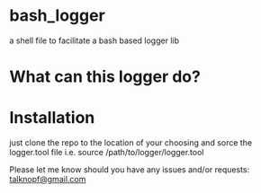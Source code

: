 # bash_logger
a shell file to facilitate a bash based logger lib

# What can this logger do?

# Installation
just clone the repo to the location of your choosing and sorce the logger.tool file
i.e. source /path/to/logger/logger.tool

Please let me know should you have any issues and/or requests: talknopf@gmail.com
